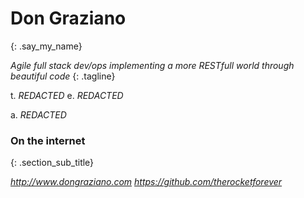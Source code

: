 # <span class = "who_am_i"> Don Graziano
{: .say_my_name}

*Agile full stack dev/ops implementing a more RESTfull world through beautiful code*
{: .tagline}

t. *REDACTED*
e. *REDACTED*

a. *REDACTED*

### On the internet
{: .section_sub_title}

*http://www.dongraziano.com*
*https://github.com/therocketforever*

